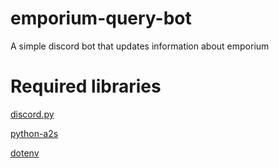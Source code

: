 # emporium-query-bot
A simple discord bot that updates information about emporium

# Required libraries

[discord.py](https://pypi.org/project/discord.py/)

[python-a2s](https://pypi.org/project/python-a2s/)

[dotenv](https://pypi.org/project/python-dotenv/)
